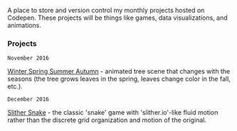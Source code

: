 A place to store and version control my monthly projects hosted on Codepen. These projects will be things like games, data visualizations, and animations.

### Projects
    November 2016
[Winter Spring Summer Autumn](http://codepen.io/fleemaja/pen/bBoBxK "Winter Spring Summer Autumn") - animated tree scene that changes with the seasons (the tree grows leaves in the spring, leaves change color in the fall, etc.).

    December 2016
[Slither Snake](http://codepen.io/fleemaja/pen/zoRPMY "Slither Snake") - the classic 'snake' game with 'slither.io'-like fluid motion rather than the discrete grid organization and motion of the original.
